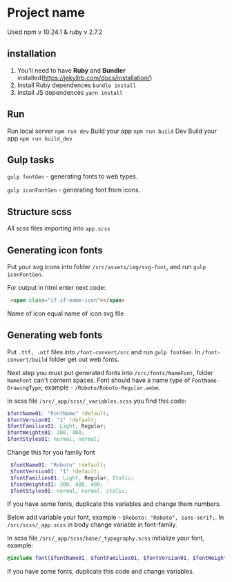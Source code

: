 # Project name

Used npm v 10.24.1 & ruby v 2.7.2

## installation
1. You’ll need to have **Ruby** and **Bundler** installed(https://jekyllrb.com/docs/installation/)
2. Install Ruby dependences `bundle install`
3. Install JS dependences `yarn install`

## Run
Run local server `npm run dev`
Build your app `npm run build`
Dev Build your app `npm run build_dev`

## Gulp tasks

`gulp fontGen`  - generating fonts to web types.

`gulp iconFontGen`  - generating font from icons.

## Structure scss

All scss files importing into `app.scss`

## Generating icon fonts

Put your svg icons into folder `/src/assets/img/svg-font`, and run `gulp iconFontGen`.

For output in html enter next code:

```html
 <span class="if if-name-icon"></span>
```

Name of icon equal name of icon svg file

## Generating web fonts
 
 Put `.ttf, .otf` files into `/font-convert/src` and run `gulp fontGen`. In `/font-convert/build` folder get out web fonts.
 
 Next step you must put generated fonts into `/src/fonts/NameFont`, folder `NameFont` can't content spaces. Font should have a name type of `FontName-DrawingType`, example - `/Roboto/Roboto-Regular.webm`.
 
 In scss file `/src/_app/scss/_variables.scss`
 you find this code:
 ```scss
 $fontName01: "FontName" !default;
 $fontVersion01: "1" !default;
 $fontFamilies01: Light, Regular;
 $fontWeights01: 300, 400;
 $fontStyles01: normal, normal;
 ```
 Change this for you family font
 ```scss
  $fontName01: "Roboto" !default;
  $fontVersion01: "1" !default;
  $fontFamilies01: Light, Regular, Italic;
  $fontWeights01: 300, 400, 400;
  $fontStyles01: normal, normal, italic;
  ```
 If you have some fonts, duplicate this variables and change them numbers.
 
 Below add variable your font, example - `$Roboto: "Roboto", sans-serif;`. In `/src/scss/_app.scss` in body change variable in font-family.
 
 In scss file `/src/_app/scss/base/_typography.scss` initialize your font, example:
 ```scss
 @include font($fontName01, $fontFamilies01, $fontVersion01, $fontWeights01, $fontStyles01);
 ```
  If you have some fonts, duplicate this code and change variables.
